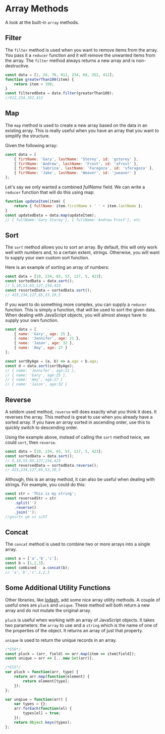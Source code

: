 # Array Methods

A look at the built-in `array` methods.

## Filter

The `filter` method is used when you want to remove items from the array. You pass it a `reducer` function and it will remove the unwanted items from the array. The `filter` method always returns a new array and is non-destructive.

```javascript
const data = [1, 24, 76, 912, 234, 68, 352, 412];
function greaterThan100(item) {
    return item > 100;
}
const filteredData = data.filter(greaterThan100);
//912,234,352,412
```

## Map

The `map` method is used to create a new array based on the data in an existing array. This is really useful when you have an array that you want to simplify the structure.

Given the following array:

```javascript
const data = [
    { firtName: 'Gary', lastName: 'Storey', id: 'gstorey' },
    { firtName: 'Andrew', lastName: 'Frost', id: 'afrost' },
    { firtName: 'Sabrina', lastName: 'Faragoza', id: 'sfaragoza' },
    { firtName: 'Jake', lastName: 'Weaver', id: 'jweaver' }
];
```

Let's say we only wanted a combined _fullName_ field. We can write a `reducer` function that will do this using map:

```javascript
function updateItem(item) {
    return { fullName: item.firstName + ' ' + item.lastName };
}
const updatedData = data.map(updateItem);
// { fullName:'Gary Storey'}, { fullName:'Andrew Frost'}, etc
```

## Sort

The `sort` method allows you to sort an array. By default, this will only work well with numbers and, to a certain extent, strings.
Otherwise, you will want to supply your own custom sort function.

Here is an example of sorting an array of numbers:

```javascript
const data = [10, 234, 65, 53, 127, 5, 423];
const sortedData = data.sort();
// 5,10,53,65,127,234,423
const resortedData = sortedData.sort();
// 423,234,127,65,53,10,5
```

If you want to do something more complex, you can supply a `reducer` function. This is simply a function, that will be used to sort the given data. When dealing with JavaScript objects, you will almost always have to supply your own function.

```javascript
const data = [
    { name: 'Gary', age: 25 },
    { name: 'Jennifer', age: 21 },
    { name: 'Jason', age: 32 },
    { name: 'Amy', age: 27 }
];

const sortByAge = (a, b) => a.age < b.age;
const d = data.sort(sortByAge);
// { name: 'Jennifer', age:21 },
// { name: 'Gary', age:25 },
// { name: 'Amy', age:27 }
// { name: 'Jason', age:32 }
```

## Reverse

A seldom used method, `reverse` will does exactly what you think it does. It reverses the array. This method is great to use when you already have a sorted array. If you have an array sorted in ascending order, use this to quickly switch to descending order.

Using the example above, instead of calling the `sort` method twice, we could `sort`, then `reverse`.

```javascript
const data = [10, 234, 65, 53, 127, 5, 423];
const sortedData = data.sort();
// 5,10,53,65,127,234,423
const reversedData = sortedData.reverse();
// 423,234,127,65,53,10,5
```

Although, this is an array method, it can also be useful when dealing with strings. For example, you could do this:

```javascript
const str = 'This is my string';
const reversedStr = str
    .split('')
    .reverse()
    .join('');
//gnirts ym si sihT
```

## Concat

The `concat` method is used to combine two or more arrays into a single array.

```javascript
const a = ['a','b','c'];
const b = [1,2,3];
const combined - a.concat(b);
// 'a','b','c',1,2,3
```

## Some Additional Utility Functions

Other libraries, like [lodash](https://lodash.com/), add some nice array utility methods.
A couple of useful ones are `pluck` and `unique`. These method will both return a new array and do not mutate the original array.

`pluck` is useful when working with an array of JavaScript objects. It takes two parameters: the `array` to use and a `string` which is the name of one of the properties of the object. It returns an array of just that property.

`unique` is used to return the unique records in an array.

```javascript
/*ES6*/
const pluck = (arr, field) => arr.map(item => item[field]);
const unique = arr => [...new Set(arr)];

/*ES5*/
var pluck = function(arr, type) {
    return arr.map(function(element) {
        return element[type];
    });
};

var unqiue = function(arr) {
    var types = {};
    arr.forEach(function(el) {
        types[el] = true;
    });
    return Object.keys(types);
};
```
